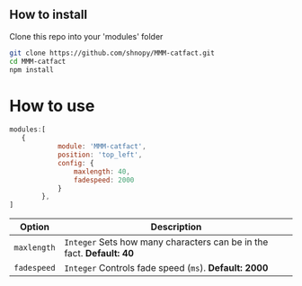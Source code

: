 ## How to install
Clone this repo into your 'modules' folder

```bash
git clone https://github.com/shnopy/MMM-catfact.git
cd MMM-catfact
npm install
```

# How to use

```javascript
modules:[
   {
			module: 'MMM-catfact',
			position: 'top_left',
			config: {
				maxlength: 40,
				fadespeed: 2000
			}
		},
]
```

|Option|Description|
|---|---|
|`maxlength`|`Integer` Sets how many characters can be in the fact. **Default: 40**|
|`fadespeed`|`Integer` Controls fade speed (`ms`). **Default: 2000**|
